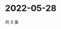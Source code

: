 # 2022-05-28

共 0 条

<!-- BEGIN WEIBO -->
<!-- 最后更新时间 Sat May 28 2022 20:27:47 GMT+0800 (China Standard Time) -->

<!-- END WEIBO -->

